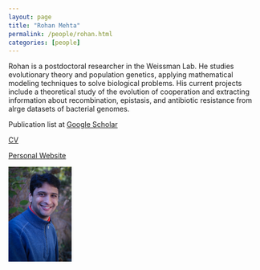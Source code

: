 ```yaml
---
layout: page
title: "Rohan Mehta"
permalink: /people/rohan.html
categories: [people]
---
```


Rohan is a postdoctoral researcher in the Weissman Lab. He studies evolutionary theory and population genetics, applying mathematical modeling techniques to solve biological problems. His current projects include a theoretical study of the evolution of cooperation and extracting information about recombination, epistasis, and antibiotic resistance from alrge datasets of bacterial genomes.

Publication list at [Google Scholar](https://scholar.google.com/citations?user=xYbHaRoAAAAJ&hl=en)

[CV](/people/cv_rohan.pdf)

[Personal Website](https://rohansmehta.github.io/)

<img src="/images/photo_rohan.jpg" height="25%" width="25%">
